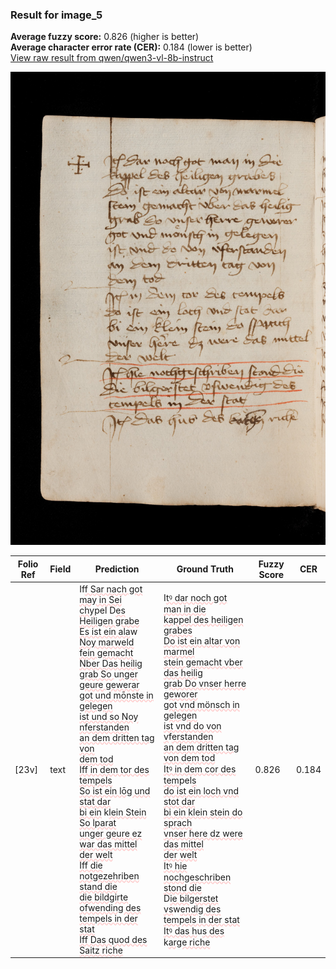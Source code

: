 ### Result for image_5
**Average fuzzy score:** 0.826 (higher is better)<br>**Average character error rate (CER):** 0.184 (lower is better)<br>[View raw result from qwen/qwen3-vl-8b-instruct](https://github.com/RISE-UNIBAS/humanities_data_benchmark/blob/main/results/2025-10-24/T0303/request_T0303_image_5.json)

<img src="https://github.com/RISE-UNIBAS/humanities_data_benchmark/blob/main/benchmarks/medieval_manuscripts/images/image_5.jpg?raw=true" alt="image_5" width="800px">

<style>
.diff { text-decoration: underline; text-decoration-color: #ffcccc; text-decoration-style: wavy; }
</style>

| Folio Ref | Field | Prediction | Ground Truth | Fuzzy Score | CER |
|-----------|-------|------------|--------------|-------------|-----|
| [23v] | text | If<span class="diff">f Sar nach got may in Sei<br> chy</span>pel D<span class="diff">es Heiligen grabe<br> Es ist ein ala</span>w<span class="diff"> Noy marweld<br> fein gemacht Nber Das heilig<br> grab So </span>u<span class="diff">nger geure gewerar<br> got und mōnste in gelegen<br> ist und so Noy nferstanden<br> an dem dritten tag von<br> dem tod<br> Iff in dem tor des tempels<br> So ist ein lōg und stat dar<br> bi ein</span> k<span class="diff">lein Stein So lparat<br> unger geure ez war das mittel<br> der welt<br> Iff die notgezehriben stand die<br> die bildgirte ofwending des<br> tempels in der stat<br> Iff Das quod des Saitz riche</span> | I<span class="diff">tꝰ dar noch got man in die<br> kappel des heiligen grabes<br> Do ist ein altar von marmel<br> stein gemacht vber das heilig<br> grab Do vnser herre geworer<br> got vnd mönsch in gelegen<br> ist vnd do von v</span>f<span class="diff">erstanden<br> an dem dritten tag von dem tod<br> Itꝰ in dem cor des tem</span>pel<span class="diff">s<br> do ist ein loch vnd stot dar<br> bi ein klein stein do sprach<br> vnser here dz were das mittel<br> der welt<br> Itꝰ hie nochgeschriben stond die<br></span> D<span class="diff">ie bilgerstet vs</span>w<span class="diff">endig des<br> tempels in der stat<br> Itꝰ das h</span>u<span class="diff">s des</span> k<span class="diff">arge riche</span> | 0.826 | 0.184 |
